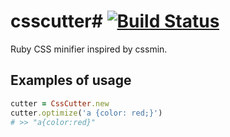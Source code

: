 # csscutter# [![Build Status](https://travis-ci.org/m16a1/csscutter.png)](https://travis-ci.org/m16a1/csscutter)
Ruby CSS minifier inspired by cssmin.

## Examples of usage
```ruby
cutter = CssCutter.new
cutter.optimize('a {color: red;}')
# >> "a{color:red}"
```